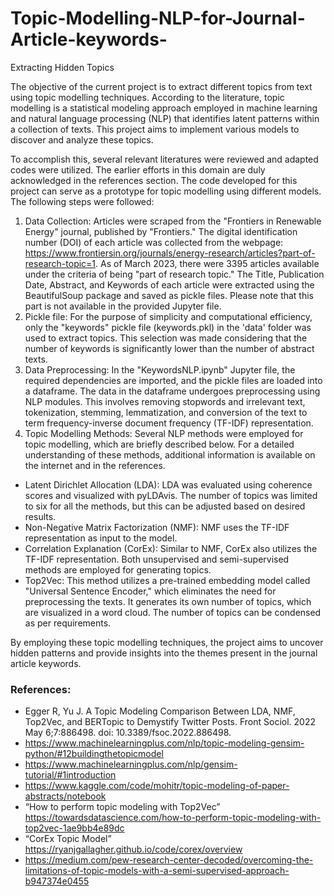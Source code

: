 # Topic-Modelling-NLP-for-Journal-Article-keywords-
Extracting Hidden Topics

The objective of the current project is to extract different topics from text using topic modelling techniques. According to the literature, topic modelling is a statistical modeling approach employed in machine learning and natural language processing (NLP) that identifies latent patterns within a collection of texts. This project aims to implement various models to discover and analyze these topics.

To accomplish this, several relevant literatures were reviewed and adapted codes were utilized. The earlier efforts in this domain are duly acknowledged in the references section. The code developed for this project can serve as a prototype for topic modelling using different models. The following steps were followed:
1.	Data Collection: Articles were scraped from the "Frontiers in Renewable Energy" journal, published by "Frontiers." The digital identification number (DOI) of each article was collected from the webpage: https://www.frontiersin.org/journals/energy-research/articles?part-of-research-topic=1. As of March 2023, there were 3395 articles available under the criteria of being "part of research topic." The Title, Publication Date, Abstract, and Keywords of each article were extracted using the BeautifulSoup package and saved as pickle files. Please note that this part is not available in the provided Jupyter file.
2.	Pickle file: For the purpose of simplicity and computational efficiency, only the "keywords" pickle file (keywords.pkl) in the 'data' folder was used to extract topics. This selection was made considering that the number of keywords is significantly lower than the number of abstract texts.
3.	Data Preprocessing: In the "KeywordsNLP.ipynb" Jupyter file, the required dependencies are imported, and the pickle files are loaded into a dataframe. The data in the dataframe undergoes preprocessing using NLP modules. This involves removing stopwords and irrelevant text, tokenization, stemming, lemmatization, and conversion of the text to term frequency-inverse document frequency (TF-IDF) representation.
4.	Topic Modelling Methods: Several NLP methods were employed for topic modelling, which are briefly described below. For a detailed understanding of these methods, additional information is available on the internet and in the references.
+	Latent Dirichlet Allocation (LDA): LDA was evaluated using coherence scores and visualized with pyLDAvis. The number of topics was limited to six for all the methods, but this can be adjusted based on desired results.
+	Non-Negative Matrix Factorization (NMF): NMF uses the TF-IDF representation as input to the model.
+	Correlation Explanation (CorEx): Similar to NMF, CorEx also utilizes the TF-IDF representation. Both unsupervised and semi-supervised methods are employed for generating topics.
+	Top2Vec: This method utilizes a pre-trained embedding model called "Universal Sentence Encoder," which eliminates the need for preprocessing the texts. It generates its own number of topics, which are visualized in a word cloud. The number of topics can be condensed as per requirements.

By employing these topic modelling techniques, the project aims to uncover hidden patterns and provide insights into the themes present in the journal article keywords.

### References: 
+	Egger R, Yu J. A Topic Modeling Comparison Between LDA, NMF, Top2Vec, and BERTopic to Demystify Twitter Posts. Front Sociol. 2022 May 6;7:886498. doi: 10.3389/fsoc.2022.886498.
+	https://www.machinelearningplus.com/nlp/topic-modeling-gensim-python/#12buildingthetopicmodel 
+	https://www.machinelearningplus.com/nlp/gensim-tutorial/#1introduction
+	https://www.kaggle.com/code/mohitr/topic-modeling-of-paper-abstracts/notebook
+	“How to perform topic modeling with Top2Vec” https://towardsdatascience.com/how-to-perform-topic-modeling-with-top2vec-1ae9bb4e89dc
+	“CorEx Topic Model” https://ryanjgallagher.github.io/code/corex/overview
+	https://medium.com/pew-research-center-decoded/overcoming-the-limitations-of-topic-models-with-a-semi-supervised-approach-b947374e0455
